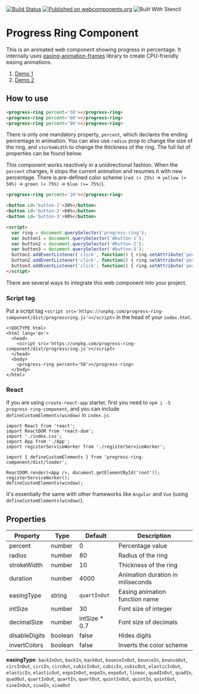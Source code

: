 [![Build Status](https://travis-ci.org/taisuke-j/progress-ring-component.svg?branch=master)](https://travis-ci.org/taisuke-j/progress-ring-component)
[![Published on webcomponents.org](https://img.shields.io/badge/webcomponents.org-published-blue.svg)](https://www.webcomponents.org/element/progress-ring-component)
![Built With Stencil](https://img.shields.io/badge/-Built%20With%20Stencil-16161d.svg?logo=data%3Aimage%2Fsvg%2Bxml%3Bbase64%2CPD94bWwgdmVyc2lvbj0iMS4wIiBlbmNvZGluZz0idXRmLTgiPz4KPCEtLSBHZW5lcmF0b3I6IEFkb2JlIElsbHVzdHJhdG9yIDE5LjIuMSwgU1ZHIEV4cG9ydCBQbHVnLUluIC4gU1ZHIFZlcnNpb246IDYuMDAgQnVpbGQgMCkgIC0tPgo8c3ZnIHZlcnNpb249IjEuMSIgaWQ9IkxheWVyXzEiIHhtbG5zPSJodHRwOi8vd3d3LnczLm9yZy8yMDAwL3N2ZyIgeG1sbnM6eGxpbms9Imh0dHA6Ly93d3cudzMub3JnLzE5OTkveGxpbmsiIHg9IjBweCIgeT0iMHB4IgoJIHZpZXdCb3g9IjAgMCA1MTIgNTEyIiBzdHlsZT0iZW5hYmxlLWJhY2tncm91bmQ6bmV3IDAgMCA1MTIgNTEyOyIgeG1sOnNwYWNlPSJwcmVzZXJ2ZSI%2BCjxzdHlsZSB0eXBlPSJ0ZXh0L2NzcyI%2BCgkuc3Qwe2ZpbGw6I0ZGRkZGRjt9Cjwvc3R5bGU%2BCjxwYXRoIGNsYXNzPSJzdDAiIGQ9Ik00MjQuNywzNzMuOWMwLDM3LjYtNTUuMSw2OC42LTkyLjcsNjguNkgxODAuNGMtMzcuOSwwLTkyLjctMzAuNy05Mi43LTY4LjZ2LTMuNmgzMzYuOVYzNzMuOXoiLz4KPHBhdGggY2xhc3M9InN0MCIgZD0iTTQyNC43LDI5Mi4xSDE4MC40Yy0zNy42LDAtOTIuNy0zMS05Mi43LTY4LjZ2LTMuNkgzMzJjMzcuNiwwLDkyLjcsMzEsOTIuNyw2OC42VjI5Mi4xeiIvPgo8cGF0aCBjbGFzcz0ic3QwIiBkPSJNNDI0LjcsMTQxLjdIODcuN3YtMy42YzAtMzcuNiw1NC44LTY4LjYsOTIuNy02OC42SDMzMmMzNy45LDAsOTIuNywzMC43LDkyLjcsNjguNlYxNDEuN3oiLz4KPC9zdmc%2BCg%3D%3D&colorA=16161d&style=flat-square)

# Progress Ring Component

This is an animated web component showing progress in percentage. It internally uses [easing-animation-frames](https://github.com/taisuke-j/easing-animation-frames) library to create CPU-friendly easing animations.
1. [Demo 1](https://unpkg.com/progress-ring-component/demo/demo-01.html)
1. [Demo 2](https://unpkg.com/progress-ring-component/demo/demo-02.html)

## How to use
<!--
```
<custom-element-demo>
  <template>
    <script src='https://unpkg.com/progress-ring-component@0.0.4/dist/progressring.js'></script>
    <next-code-block></next-code-block>
  </template>
</custom-element-demo>
```
-->
```html
<progress-ring percent='30'></progress-ring>
<progress-ring percent='60'></progress-ring>
<progress-ring percent='90'></progress-ring>
```
There is only one mandatory property, `percent`, which declares the ending percentage in animation. You can also use `radius` prop to change the size of the ring, and `storkeWidth` to change the thickness of the ring. The full list of properties can be found below.

This component works reactively in a unidirectional fashion. When the `percent` changes, it stops the current animation and resumes it with new percentage. There is pre-defined color scheme (`red (< 25%)` -> `yellow (< 50%)` -> `green (< 75%)` -> `blue (>= 75%)`).
<!--
```
<custom-element-demo>
  <template>
    <script src='https://unpkg.com/progress-ring-component@0.0.4/dist/progressring.js'></script>
    <next-code-block></next-code-block>
  </template>
</custom-element-demo>
```
-->
```html
<progress-ring percent='10'></progress-ring>

<button id='button-1'>30%</button>
<button id='button-2'>60%</button>
<button id='button-3'>90%</button>

<script>
  var ring = document.querySelector('progress-ring');
  var button1 = document.querySelector('#button-1');
  var button2 = document.querySelector('#button-2');
  var button3 = document.querySelector('#button-3');
  button1.addEventListener('click', function() { ring.setAttribute('percent', 30) });
  button2.addEventListener('click', function() { ring.setAttribute('percent', 60) });
  button3.addEventListener('click', function() { ring.setAttribute('percent', 90) });
</script>
```
There are several ways to integrate this web component into your project.

### Script tag
Put a script tag `<script src='https://unpkg.com/progress-ring-component/dist/progressring.js'></script>` in the head of your `index.html`.
```
<!DOCTYPE html>
<html lang='en'>
  <head>
    <script src='https://unpkg.com/progress-ring-component/dist/progressring.js'></script>
  </head>
  <body>
    <progress-ring percent='50'></progress-ring>
  </body>
</html>
```

### React
If you are using `create-react-app` starter, first you need to `npm i -S progress-ring-component`, and you can include `defineCustomElements(window)` in `index.js`.
```
import React from 'react';
import ReactDOM from 'react-dom';
import './index.css';
import App from './App';
import registerServiceWorker from './registerServiceWorker';

import { defineCustomElements } from 'progress-ring-component/dist/loader';

ReactDOM.render(<App />, document.getElementById('root'));
registerServiceWorker();
defineCustomElements(window);
```
It's essentially the same with other frameworks like `Angular` and `Vue` (using `defineCustomElements(window)`).

## Properties
| Property | Type | Default | Description |
| --- | --- | --- | --- |
| percent | number | 0 | Percentage value
| radius | number | 80 | Radius of the ring
| strokeWidth | number | 10 | Thickness of the ring
| duration | number | 4000 | Animation duration in miliseconds
| easingType | string | `quartInOut` | Easing animation function name
| intSize | number | 30 | Font size of integer
| decimalSize | number | intSize * 0.7 | Font size of decimals
| disableDigits | boolean | false | Hides digits
| invertColors | boolean | false | Inverts the color scheme


**easingType**: `backInOut`, `backIn`, `backOut`, `bounceInOut`, `bounceIn`, `bounceOut`, `circInOut`, `circIn`, `circOut`, `cubicInOut`, `cubicIn`, `cubicOut`, `elasticInOut`, `elasticIn`, `elasticOut`, `expoInOut`, `expoIn`, `expoOut`, `linear`, `quadInOut`, `quadIn`, `quadOut`, `quartInOut`, `quartIn`, `quartOut`, `quintInOut`, `quintIn`, `quintOut`, `sineInOut`, `sineIn`, `sineOut`